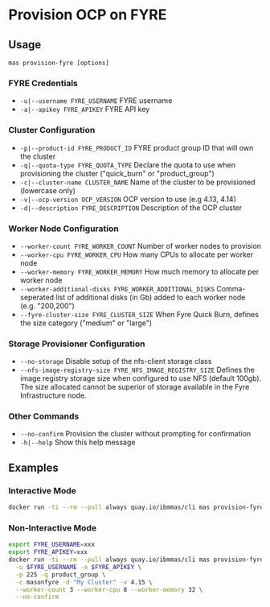 Provision OCP on FYRE
===============================================================================

Usage
-------------------------------------------------------------------------------
`mas provision-fyre [options]`

### FYRE Credentials
- `-u|--username FYRE_USERNAME` FYRE username
- `-a|--apikey FYRE_APIKEY` FYRE API key

### Cluster Configuration
- `-p|--product-id FYRE_PRODUCT_ID` FYRE product group ID that will own the cluster
- `-q|--quota-type FYRE_QUOTA_TYPE` Declare the quota to use when provisioning the cluster ("quick_burn" or "product_group")
- `-c|--cluster-name CLUSTER_NAME` Name of the cluster to be provisioned (lowercase only)
- `-v|--ocp-version OCP_VERSION` OCP version to use (e.g 4.13, 4.14)
- `-d|--description FYRE_DESCRIPTION` Description of the OCP cluster

### Worker Node Configuration
- `--worker-count FYRE_WORKER_COUNT` Number of worker nodes to provision
- `--worker-cpu FYRE_WORKER_CPU` How many CPUs to allocate per worker node
- `--worker-memory FYRE_WORKER_MEMORY` How much memory to allocate per worker node
- `--worker-additional-disks FYRE_WORKER_ADDITIONAL_DISKS` Comma-seperated list of additional disks (in Gb) added to each worker node (e.g. "200,200")
- `--fyre-cluster-size FYRE_CLUSTER_SIZE` When Fyre Quick Burn, defines the size category ("medium" or "large")

### Storage Provisioner Configuration
- `--no-storage`  Disable setup of the nfs-client storage class
- `--nfs-image-registry-size FYRE_NFS_IMAGE_REGISTRY_SIZE` Defines the image registry storage size when configured to use NFS (default 100gb). The size allocated cannot be superior of storage available in the Fyre Infrastructure node.

### Other Commands
- `--no-confirm` Provision the cluster without prompting for confirmation
- `-h|--help` Show this help message

Examples
-------------------------------------------------------------------------------
### Interactive Mode
```bash
docker run -ti --rm --pull always quay.io/ibmmas/cli mas provision-fyre
```

### Non-Interactive Mode
```bash
export FYRE_USERNAME=xxx
export FYRE_APIKEY=xxx
docker run -ti --rm --pull always quay.io/ibmmas/cli mas provision-fyre \
  -u $FYRE_USERNAME -a $FYRE_APIKEY \
  -p 225 -q product_group \
  -c masonfyre -d "My Cluster" -v 4.15 \
  --worker-count 3 --worker-cpu 8 --worker-memory 32 \
  --no-confirm
```
